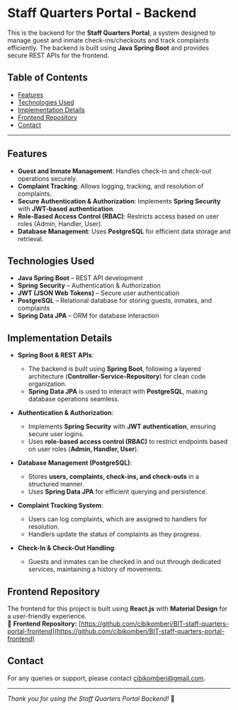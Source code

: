 # Staff Quarters Portal - Backend  

This is the backend for the **Staff Quarters Portal**, a system designed to manage guest and inmate check-ins/checkouts and track complaints efficiently. The backend is built using **Java Spring Boot** and provides secure REST APIs for the frontend.  

## Table of Contents  

- [Features](#features)  
- [Technologies Used](#technologies-used)  
- [Implementation Details](#implementation-details)  
- [Frontend Repository](#frontend-repository)  
- [Contact](#contact)  

---

## Features  

- **Guest and Inmate Management**: Handles check-in and check-out operations securely.  
- **Complaint Tracking**: Allows logging, tracking, and resolution of complaints.  
- **Secure Authentication & Authorization**: Implements **Spring Security** with **JWT-based authentication**.  
- **Role-Based Access Control (RBAC)**: Restricts access based on user roles (Admin, Handler, User).  
- **Database Management**: Uses **PostgreSQL** for efficient data storage and retrieval.  

## Technologies Used  

- **Java Spring Boot** – REST API development  
- **Spring Security** – Authentication & Authorization  
- **JWT (JSON Web Tokens)** – Secure user authentication  
- **PostgreSQL** – Relational database for storing guests, inmates, and complaints  
- **Spring Data JPA** – ORM for database interaction  

## Implementation Details  

- **Spring Boot & REST APIs**:  
  - The backend is built using **Spring Boot**, following a layered architecture (**Controller-Service-Repository**) for clean code organization.  
  - **Spring Data JPA** is used to interact with **PostgreSQL**, making database operations seamless.  

- **Authentication & Authorization**:  
  - Implements **Spring Security** with **JWT authentication**, ensuring secure user logins.  
  - Uses **role-based access control (RBAC)** to restrict endpoints based on user roles (**Admin, Handler, User**).  

- **Database Management (PostgreSQL)**:  
  - Stores **users, complaints, check-ins, and check-outs** in a structured manner.  
  - Uses **Spring Data JPA** for efficient querying and persistence.  

- **Complaint Tracking System**:  
  - Users can log complaints, which are assigned to handlers for resolution.  
  - Handlers update the status of complaints as they progress.  

- **Check-In & Check-Out Handling**:  
  - Guests and inmates can be checked in and out through dedicated services, maintaining a history of movements.  

## Frontend Repository  

The frontend for this project is built using **React.js** with **Material Design** for a user-friendly experience.  
🔗 **Frontend Repository:** [https://github.com/cibikomberi/BIT-staff-quarters-portal-frontend](https://github.com/cibikomberi/BIT-staff-quarters-portal-frontend)  

## Contact  

For any queries or support, please contact [cibikomberi@gmail.com](mailto:cibikomberi@gmail.com).  

---  

*Thank you for using the Staff Quarters Portal Backend!* 🚀
